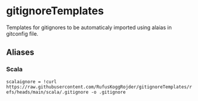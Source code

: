 # gitignoreTemplates
Templates for gitignores to be automaticaly imported using alaias in gitconfig file.

## Aliases
### Scala
`scalaignore = !curl https://raw.githubusercontent.com/RufusKoggRojder/gitignoreTemplates/refs/heads/main/scala/.gitignore -o .gitignore`

